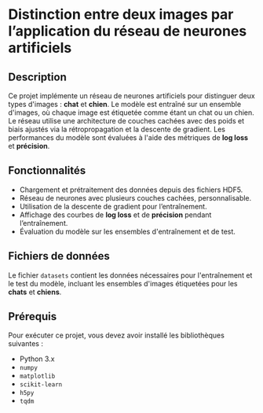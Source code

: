 # Distinction entre deux images par l’application du réseau de neurones artificiels

## Description

Ce projet implémente un réseau de neurones artificiels pour distinguer deux types d'images : **chat** et **chien**. Le modèle est entraîné sur un ensemble d'images, où chaque image est étiquetée comme étant un chat ou un chien. Le réseau utilise une architecture de couches cachées avec des poids et biais ajustés via la rétropropagation et la descente de gradient. Les performances du modèle sont évaluées à l'aide des métriques de **log loss** et **précision**.

## Fonctionnalités

- Chargement et prétraitement des données depuis des fichiers HDF5.
- Réseau de neurones avec plusieurs couches cachées, personnalisable.
- Utilisation de la descente de gradient pour l’entraînement.
- Affichage des courbes de **log loss** et de **précision** pendant l’entraînement.
- Évaluation du modèle sur les ensembles d'entraînement et de test.

## Fichiers de données

Le fichier `datasets` contient les données nécessaires pour l'entraînement et le test du modèle, incluant les ensembles d'images étiquetées pour les **chats** et **chiens**.

## Prérequis

Pour exécuter ce projet, vous devez avoir installé les bibliothèques suivantes :

- Python 3.x
- `numpy`
- `matplotlib`
- `scikit-learn`
- `h5py`
- `tqdm`
